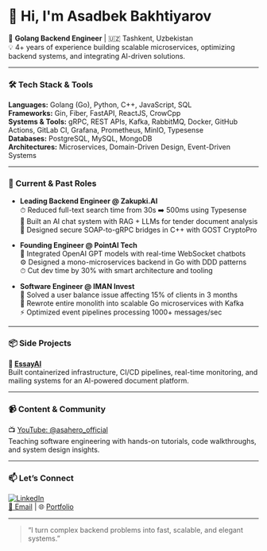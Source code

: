 # 👋 Hi, I'm Asadbek Bakhtiyarov

🚀 **Golang Backend Engineer** | 🇺🇿 Tashkent, Uzbekistan  
💡 4+ years of experience building scalable microservices, optimizing backend systems, and integrating AI-driven solutions.  

---

### 🛠️ Tech Stack & Tools
**Languages:** Golang (Go), Python, C++, JavaScript, SQL  
**Frameworks:** Gin, Fiber, FastAPI, ReactJS, CrowCpp  
**Systems & Tools:** gRPC, REST APIs, Kafka, RabbitMQ, Docker, GitHub Actions, GitLab CI, Grafana, Prometheus, MinIO, Typesense  
**Databases:** PostgreSQL, MySQL, MongoDB  
**Architectures:** Microservices, Domain-Driven Design, Event-Driven Systems

---

### 💼 Current & Past Roles

- **Leading Backend Engineer @ Zakupki.AI**  
  ⏱ Reduced full-text search time from 30s ➡️ 500ms using Typesense  
  🤖 Built an AI chat system with RAG + LLMs for tender document analysis  
  🔐 Designed secure SOAP-to-gRPC bridges in C++ with GOST CryptoPro

- **Founding Engineer @ PointAI Tech**  
  🧠 Integrated OpenAI GPT models with real-time WebSocket chatbots  
  ⚙️ Designed a mono-microservices backend in Go with DDD patterns  
  ⏱ Cut dev time by 30% with smart architecture and tooling

- **Software Engineer @ IMAN Invest**  
  🐞 Solved a user balance issue affecting 15% of clients in 3 months  
  🔄 Rewrote entire monolith into scalable Go microservices with Kafka  
  ⚡️ Optimized event pipelines processing 1000+ messages/sec

---

### 📦 Side Projects

**📄 [EssayAI](https://essayai.ru)**  
Built containerized infrastructure, CI/CD pipelines, real-time monitoring, and mailing systems for an AI-powered document platform.

---

### 📹 Content & Community

📺 [YouTube: @asahero_official](https://youtube.com/@asahero_official)  
Teaching software engineering with hands-on tutorials, code walkthroughs, and system design insights.

---

### 📫 Let’s Connect

[![LinkedIn](https://img.shields.io/badge/LinkedIn-Asadbek%20Bakhtiyarov-blue?logo=linkedin)](https://linkedin.com/in/asadbekbakhtiyarov)  
[📧 Email](mailto:asadbahtiyarov2002@gmail.com) | 🌐 [Portfolio](https://github.com/AsaHero)

---

> “I turn complex backend problems into fast, scalable, and elegant systems.”

